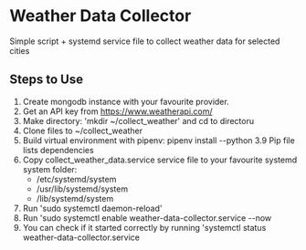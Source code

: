 # Weather Data Collector

Simple script + systemd service file to collect weather data for selected cities 

## Steps to Use

1. Create mongodb instance with your favourite provider. 
2. Get an API key from https://www.weatherapi.com/
3. Make directory: 'mkdir ~/collect_weather' and cd to directoru
4. Clone files to ~/collect_weather
5. Build virtual environment with pipenv: pipenv install --python 3.9 Pip file lists dependencies
6. Copy collect_weather_data.service service file to your favourite systemd system folder:
    - /etc/systemd/system
    - /usr/lib/systemd/system
    - /lib/systemd/system 
7. Run 'sudo systemctl daemon-reload'
8. Run 'sudo systemctl enable weather-data-collector.service --now
9. You can check if it started correctly by running 'systemctl status weather-data-collector.service 
